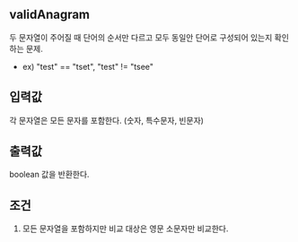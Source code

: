 ## validAnagram

두 문자열이 주어질 때 단어의 순서만 다르고 모두 동일안 단어로 구성되어 있는지 확인하는 문제.

-   ex) "test" == "tset", "test" != "tsee"

## 입력값

각 문자열은 모든 문자를 포함한다. (숫자, 특수문자, 빈문자)

## 출력값

boolean 값을 반환한다.

## 조건

1. 모든 문자열을 포함하지만 비교 대상은 영문 소문자만 비교한다.
